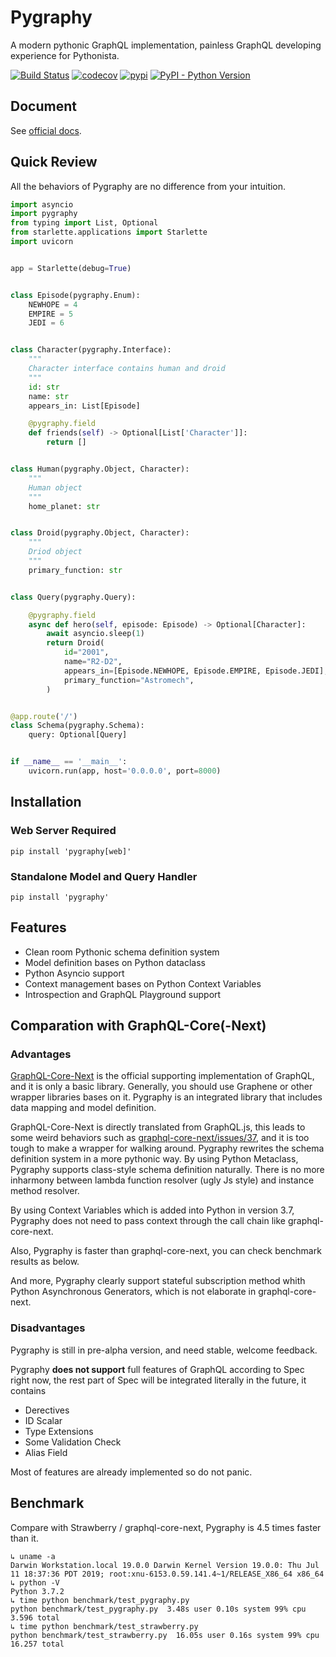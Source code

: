 # Pygraphy
A modern pythonic GraphQL implementation, painless GraphQL developing experience for Pythonista.

[![Build Status](https://travis-ci.org/ethe/pygraphy.svg?branch=master)](https://travis-ci.org/ethe/pygraphy)
[![codecov](https://codecov.io/gh/ethe/pygraphy/branch/master/graph/badge.svg)](https://codecov.io/gh/ethe/pygraphy)
[![pypi](https://badge.fury.io/py/pygraphy.svg)](https://pypi.org/project/pygraphy/)
[![PyPI - Python Version](https://img.shields.io/pypi/pyversions/pygraphy.svg)](https://pypi.org/project/pygraphy/)


## Document

See [official docs](https://pygraphy.org/).


## Quick Review
All the behaviors of Pygraphy are no difference from your intuition.
```python
import asyncio
import pygraphy
from typing import List, Optional
from starlette.applications import Starlette
import uvicorn


app = Starlette(debug=True)


class Episode(pygraphy.Enum):
    NEWHOPE = 4
    EMPIRE = 5
    JEDI = 6


class Character(pygraphy.Interface):
    """
    Character interface contains human and droid
    """
    id: str
    name: str
    appears_in: List[Episode]

    @pygraphy.field
    def friends(self) -> Optional[List['Character']]:
        return []


class Human(pygraphy.Object, Character):
    """
    Human object
    """
    home_planet: str


class Droid(pygraphy.Object, Character):
    """
    Driod object
    """
    primary_function: str


class Query(pygraphy.Query):

    @pygraphy.field
    async def hero(self, episode: Episode) -> Optional[Character]:
        await asyncio.sleep(1)
        return Droid(
            id="2001",
            name="R2-D2",
            appears_in=[Episode.NEWHOPE, Episode.EMPIRE, Episode.JEDI],
            primary_function="Astromech",
        )


@app.route('/')
class Schema(pygraphy.Schema):
    query: Optional[Query]


if __name__ == '__main__':
    uvicorn.run(app, host='0.0.0.0', port=8000)

```


## Installation

### Web Server Required
`pip install 'pygraphy[web]'`

### Standalone Model and Query Handler
`pip install 'pygraphy'`


## Features

- Clean room Pythonic schema definition system
- Model definition bases on Python dataclass
- Python Asyncio support
- Context management bases on Python Context Variables
- Introspection and GraphQL Playground support


## Comparation with GraphQL-Core(-Next)

### Advantages

[GraphQL-Core-Next](https://github.com/graphql-python/graphql-core-next) is the official supporting implementation of GraphQL, and it is only a basic library. Generally, you should use Graphene or other wrapper libraries bases on it. Pygraphy is an integrated library that includes data mapping and model definition.

GraphQL-Core-Next is directly translated from GraphQL.js, this leads to some weird behaviors such as [graphql-core-next/issues/37](https://github.com/graphql-python/graphql-core-next/issues/37#issuecomment-511633135), and it is too tough to make a wrapper for walking around. Pygraphy rewrites the schema definition system in a more pythonic way. By using Python Metaclass, Pygraphy supports class-style schema definition naturally. There is no more inharmony between lambda function resolver (ugly Js style) and instance method resolver.

By using Context Variables which is added into Python in version 3.7, Pygraphy does not need to pass context through the call chain like graphql-core-next.

Also, Pygraphy is faster than graphql-core-next, you can check benchmark results as below.

And more, Pygraphy clearly support stateful subscription method whith Python Asynchronous Generators, which is not elaborate in graphql-core-next.

### Disadvantages

Pygraphy is still in pre-alpha version, and need stable, welcome feedback.

Pygraphy **does not support** full features of GraphQL according to Spec right now, the rest part of Spec will be integrated literally in the future, it contains
  - Derectives
  - ID Scalar
  - Type Extensions
  - Some Validation Check
  - Alias Field

Most of features are already implemented so do not panic.


## Benchmark

Compare with Strawberry / graphql-core-next, Pygraphy is 4.5 times faster than it.

```
↳ uname -a
Darwin Workstation.local 19.0.0 Darwin Kernel Version 19.0.0: Thu Jul 11 18:37:36 PDT 2019; root:xnu-6153.0.59.141.4~1/RELEASE_X86_64 x86_64
↳ python -V
Python 3.7.2
↳ time python benchmark/test_pygraphy.py
python benchmark/test_pygraphy.py  3.48s user 0.10s system 99% cpu 3.596 total
↳ time python benchmark/test_strawberry.py
python benchmark/test_strawberry.py  16.05s user 0.16s system 99% cpu 16.257 total
```
